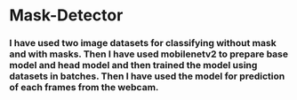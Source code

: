 # Mask-Detector

### I have used two image datasets for classifying without mask and with masks. Then I have used mobilenetv2 to prepare base model and head model and then trained the model using datasets in batches. Then I have used the model for prediction of each frames from the webcam.
